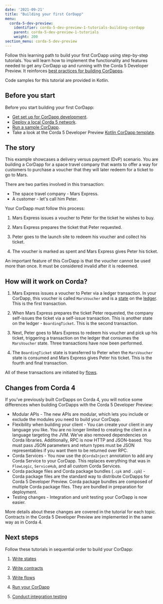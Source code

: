 ```yaml
---
date: '2021-09-21'
title: "Building your first CorDapp"
menu:
  corda-5-dev-preview:
    identifier: corda-5-dev-preview-1-tutorials-building-cordapp
    parent: corda-5-dev-preview-1-tutorials
    weight: 200
section_menu: corda-5-dev-preview
---
```


Follow this learning path to build your first CorDapp using step-by-step tutorials. You will learn how to implement the functionality and features needed to get any CorDapp up and running with the Corda 5 Developer Preview. It reinforces [best practices for building CorDapps](../../../../../../en/platform/corda/5.0-dev-preview-1/cordapps/overview.md).

Code samples for this tutorial are provided in Kotlin.

## Before you start

Before you start building your first CorDapp:

- [Get set up for CorDapp development](../../../../../../en/platform/corda/5.0-dev-preview-1/getting-started/prerequisites.md).
- [Deploy a local Corda 5 network](../../../../../../en/platform/corda/5.0-dev-preview-1/getting-started/setup-network.md).
- [Run a sample CorDapp](../../../../../../en/platform/corda/5.0-dev-preview-1/tutorials/run-demo-cordapp.md).
- Take a look at the Corda 5 Developer Preview [Kotlin CorDapp template](https://github.com/corda/corda5-cordapp-template-kotlin).

## The story

This example showcases a delivery versus payment (DvP) scenario. You are building a CorDapp for a space travel company that wants to offer a way for customers to purchase a voucher that they will later redeem for a ticket to go to Mars.

There are two parties involved in this transaction:

- The space travel company - Mars Express.
- A customer - let's call him Peter.

Your CorDapp must follow this process:

1. Mars Express issues a voucher to Peter for the ticket he wishes to buy.

2. Mars Express prepares the ticket that Peter requested.

3. Peter goes to the launch site to redeem his voucher and collect his ticket.

4. The voucher is marked as spent and Mars Express gives Peter his ticket.

An important feature of this CorDapp is that the voucher cannot be used more than once. It must be considered invalid after it is redeemed.

## How will it work on Corda?

1. Mars Express issues a voucher to Peter via a ledger transaction. In your CorDapp, this voucher is called `MarsVoucher` and is a [state](../../../../../../en/platform/corda/5.0-dev-preview-1/cordapps/key-concepts/key-concepts-states.md) on the [ledger](../../../../../../en/platform/corda/5.0-dev-preview-1/cordapps/key-concepts/key-concepts-ledger.md). This is the first transaction.

2. When Mars Express prepares the ticket Peter requested, the company self-issues the ticket via a self-issue transaction. This is another state on the ledger - `BoardingTicket`. This is the second transaction.

3. Next, Peter goes to Mars Express to redeem his voucher and pick up his ticket, triggering a transaction on the ledger that consumes the `MarsVoucher` state. Three transactions have now been performed.

4. The `BoardingTicket` state is transferred to Peter when the `MarsVoucher` state is consumed and Mars Express gives Peter his ticket. This is the fourth and final transaction.

All of these transactions are initiated by [flows](../../../../../../en/platform/corda/5.0-dev-preview-1/cordapps/flows/overview.md).

## Changes from Corda 4

If you’ve previously built CorDapps on Corda 4, you will notice some differences when building CorDapps with the Corda 5 Developer Preview:

* Modular APIs - The new APIs are modular, which lets you include or exclude the modules you need to build your CorDapp.
* Flexibility when building your client - You can create your client in any language you like. You are no longer limited to creating the client in a language targeting the JVM. We’ve also removed dependencies on Corda libraries. Additionally, RPC is now HTTP and JSON-based. You must pass JSON parameters and return types must be JSON representables if you want them to be returned over RPC.
* Corda Services - You now use the `@CordaInject` annotation to add any Corda Service to your CorDapp. This replaces everything that was in `FlowLogic`, `ServiceHub`, and all custom Corda Services.
* Corda package files and Corda package bundles (`.cpk` and `.cpb`) - Corda package files are the standard way to distribute CorDapps for Corda 5 Developer Preview. Corda package bundles are composed of multiple Corda package files. They are bundled in preparation for deployment.
* Testing changes - Integration and unit testing your CorDapp is now easier.

More details about these changes are covered in the tutorial for each topic. Contracts in the Corda 5 Developer Preview are implemented in the same way as in Corda 4.

## Next steps

Follow these tutorials in sequential order to build your CorDapp:

1. [Write states](../../../../../../en/platform/corda/5.0-dev-preview-1/tutorials/building-cordapp/c5-basic-cordapp-state.md)

2. [Write contracts](../../../../../../en/platform/corda/5.0-dev-preview-1/tutorials/building-cordapp/c5-basic-cordapp-contract.md)

3. [Write flows](../../../../../../en/platform/corda/5.0-dev-preview-1/tutorials/building-cordapp/c5-basic-cordapp-flows.md)

4. [Run your CorDapp](../../../../../../en/platform/corda/5.0-dev-preview-1/tutorials/building-cordapp/c5-basic-cordapp-running.md)

5. [Conduct integration testing](../../../../../../en/platform/corda/5.0-dev-preview-1/tutorials/building-cordapp/c5-basic-cordapp-int-test.md)
